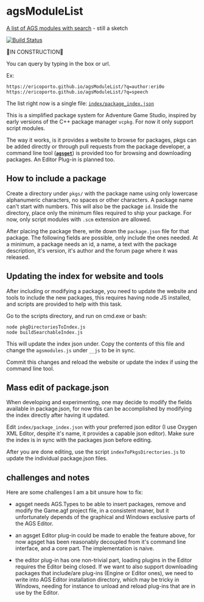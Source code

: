 # agsModuleList
[A list of AGS modules with search](https://ericoporto.github.io/agsModuleList/) - still a sketch

[![Build Status](https://dev.azure.com/ericoporto/agsget/_apis/build/status/ericoporto.agsModuleList?branchName=master)](https://dev.azure.com/ericoporto/agsget/_build/latest?definitionId=14&branchName=master)

👷IN CONSTRUCTION👷

You can query by typing in the box or url.

Ex: 

    https://ericoporto.github.io/agsModuleList/?q=author:eri0o
    https://ericoporto.github.io/agsModuleList/?q=speech

The list right now is a single file: [`index/package_index.json`](index/package_index.json)

This is a simplified package system for Adventure Game Studio, inspired by early versions of the C++ package manager `vcpkg`. For now it only support script modules.

The way it works, is it provides a website to browse for packages, pkgs can be added directly or through pull requests from the package developer, a command line tool ([**`agsget`**](https://github.com/ericoporto/agsModuleList/tree/master/agsget)) is provided too for browsing and downloading packages. An Editor Plug-in is planned too. 

## How to include a package

Create a directory under `pkgs/` with the package name using only lowercase alphanumeric characters, no spaces or other characters. A package name can't start with numbers. This will also be the package `id`. Inside the directory, place only the minimum files required to ship your package. For now, only script modules with `.scm` extension are allowed.

After placing the package there, write down the `package.json` file for that package. The following fields are possible, only include the ones needed. At a minimum, a package needs an id, a name, a text with the package description, it's version, it's author and the forum page where it was released.

## Updating the index for website and tools

After including or modifying a package, you need to update the website and tools to include the new packages, this requires having node JS installed, and scripts are provided to help with this task.

Go to the scripts directory, and run on cmd.exe or bash:
```
node pkgDirectoriesToIndex.js
node buildSearchableIndex.js
```

This will update the index json under. Copy the contents of this file and change the `agsmodules.js` under `__js` to be in sync.

Commit this changes and reload the website or update the index if using the command line tool.

## Mass edit of package.json

When developing and experimenting, one may decide to modify the fields available in package.json, for now this can be accomplished by modifying the index directly after having it updated.

Edit `index/package_index.json` with your preferred json editor (I use Oxygen XML Editor, despite it's name, it provides a capable json editor). Make sure the index is in sync with the packages json before editing.

After you are done editing, use the script `indexToPkgsDirectories.js` to update the individual package.json files.

## challenges and notes

Here are some challenges I am a bit unsure how to fix:

- agsget needs AGS.Types to be able to insert packages, remove and modify the Game.agf project file, in a consistent maner, but it unfortunately depends of the graphical and Windows exclusive parts of the AGS Editor.

- an agsget Editor plug-in could be made to enable the feature above, for now agsget has been reasonably decoupled from it's command line interface, and a core part. The implementation is naive.

- the editor plug-in has one non-trivial part, loading plugins in the Editor requires the Editor being closed. If we want to also support downloading packages that include/are plug-ins (Engine or Editor ones), we need to write into AGS Editor installation directory, which may be tricky in Windows, needing for instance to unload and reload plug-ins that are in use by the Editor.

